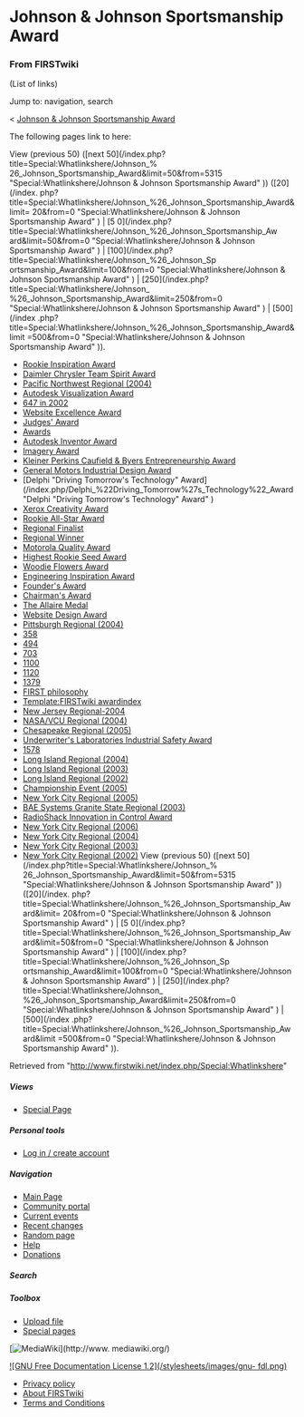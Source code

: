 # Johnson &amp; Johnson Sportsmanship Award

### From FIRSTwiki

(List of links)

Jump to: navigation, search

&lt; [Johnson &amp; Johnson Sportsmanship
Award](/index.php?title=Johnson_%26_Johnson_Sportsmanship_Award&redirect=no
"Johnson & Johnson Sportsmanship Award" )  

The following pages link to here:

View (previous 50) ([next 50](/index.php?title=Special:Whatlinkshere/Johnson_%
26_Johnson_Sportsmanship_Award&limit=50&from=5315
"Special:Whatlinkshere/Johnson & Johnson Sportsmanship Award" )) ([20](/index.
php?title=Special:Whatlinkshere/Johnson_%26_Johnson_Sportsmanship_Award&limit=
20&from=0 "Special:Whatlinkshere/Johnson & Johnson Sportsmanship Award" ) | [5
0](/index.php?title=Special:Whatlinkshere/Johnson_%26_Johnson_Sportsmanship_Aw
ard&limit=50&from=0 "Special:Whatlinkshere/Johnson & Johnson Sportsmanship
Award" ) | [100](/index.php?title=Special:Whatlinkshere/Johnson_%26_Johnson_Sp
ortsmanship_Award&limit=100&from=0 "Special:Whatlinkshere/Johnson & Johnson
Sportsmanship Award" ) | [250](/index.php?title=Special:Whatlinkshere/Johnson_
%26_Johnson_Sportsmanship_Award&limit=250&from=0
"Special:Whatlinkshere/Johnson & Johnson Sportsmanship Award" ) | [500](/index
.php?title=Special:Whatlinkshere/Johnson_%26_Johnson_Sportsmanship_Award&limit
=500&from=0 "Special:Whatlinkshere/Johnson & Johnson Sportsmanship Award" )).

  * [Rookie Inspiration Award](/index.php/Rookie_Inspiration_Award "Rookie Inspiration Award" )
  * [Daimler Chrysler Team Spirit Award](/index.php/Daimler_Chrysler_Team_Spirit_Award "Daimler Chrysler Team Spirit Award" )
  * [Pacific Northwest Regional (2004)](/index.php/Pacific_Northwest_Regional_%282004%29 "Pacific Northwest Regional \(2004\)" )
  * [Autodesk Visualization Award](/index.php/Autodesk_Visualization_Award "Autodesk Visualization Award" )
  * [647 in 2002](/index.php/647_in_2002 "647 in 2002" )
  * [Website Excellence Award](/index.php/Website_Excellence_Award "Website Excellence Award" )
  * [Judges' Award](/index.php/Judges%27_Award "Judges' Award" )
  * [Awards](/index.php/Awards "Awards" )
  * [Autodesk Inventor Award](/index.php/Autodesk_Inventor_Award "Autodesk Inventor Award" )
  * [Imagery Award](/index.php/Imagery_Award "Imagery Award" )
  * [Kleiner Perkins Caufield &amp; Byers Entrepreneurship Award](/index.php/Kleiner_Perkins_Caufield_%26_Byers_Entrepreneurship_Award "Kleiner Perkins Caufield & Byers Entrepreneurship Award" )
  * [General Motors Industrial Design Award](/index.php/General_Motors_Industrial_Design_Award "General Motors Industrial Design Award" )
  * [Delphi "Driving Tomorrow's Technology" Award](/index.php/Delphi_%22Driving_Tomorrow%27s_Technology%22_Award "Delphi "Driving Tomorrow's Technology" Award" )
  * [Xerox Creativity Award](/index.php/Xerox_Creativity_Award "Xerox Creativity Award" )
  * [Rookie All-Star Award](/index.php/Rookie_All-Star_Award "Rookie All-Star Award" )
  * [Regional Finalist](/index.php/Regional_Finalist "Regional Finalist" )
  * [Regional Winner](/index.php/Regional_Winner "Regional Winner" )
  * [Motorola Quality Award](/index.php/Motorola_Quality_Award "Motorola Quality Award" )
  * [Highest Rookie Seed Award](/index.php/Highest_Rookie_Seed_Award "Highest Rookie Seed Award" )
  * [Woodie Flowers Award](/index.php/Woodie_Flowers_Award "Woodie Flowers Award" )
  * [Engineering Inspiration Award](/index.php/Engineering_Inspiration_Award "Engineering Inspiration Award" )
  * [Founder's Award](/index.php/Founder%27s_Award "Founder's Award" )
  * [Chairman's Award](/index.php/Chairman%27s_Award "Chairman's Award" )
  * [The Allaire Medal](/index.php/The_Allaire_Medal "The Allaire Medal" )
  * [Website Design Award](/index.php/Website_Design_Award "Website Design Award" )
  * [Pittsburgh Regional (2004)](/index.php/Pittsburgh_Regional_%282004%29 "Pittsburgh Regional \(2004\)" )
  * [358](/index.php/358 "358" )
  * [494](/index.php/494 "494" )
  * [703](/index.php/703 "703" )
  * [1100](/index.php/1100 "1100" )
  * [1120](/index.php/1120 "1120" )
  * [1379](/index.php/1379 "1379" )
  * [FIRST philosophy](/index.php/FIRST_philosophy "FIRST philosophy" )
  * [Template:FIRSTwiki awardindex](/index.php/Template:FIRSTwiki_awardindex "Template:FIRSTwiki awardindex" )
  * [New Jersey Regional-2004](/index.php/New_Jersey_Regional-2004 "New Jersey Regional-2004" )
  * [NASA/VCU Regional (2004)](/index.php/NASA/VCU_Regional_%282004%29 "NASA/VCU Regional \(2004\)" )
  * [Chesapeake Regional (2005)](/index.php/Chesapeake_Regional_%282005%29 "Chesapeake Regional \(2005\)" )
  * [Underwriter's Laboratories Industrial Safety Award](/index.php/Underwriter%27s_Laboratories_Industrial_Safety_Award "Underwriter's Laboratories Industrial Safety Award" )
  * [1578](/index.php/1578 "1578" )
  * [Long Island Regional (2004)](/index.php/Long_Island_Regional_%282004%29 "Long Island Regional \(2004\)" )
  * [Long Island Regional (2003)](/index.php/Long_Island_Regional_%282003%29 "Long Island Regional \(2003\)" )
  * [Long Island Regional (2002)](/index.php/Long_Island_Regional_%282002%29 "Long Island Regional \(2002\)" )
  * [Championship Event (2005)](/index.php/Championship_Event_%282005%29 "Championship Event \(2005\)" )
  * [New York City Regional (2005)](/index.php/New_York_City_Regional_%282005%29 "New York City Regional \(2005\)" )
  * [BAE Systems Granite State Regional (2003)](/index.php/BAE_Systems_Granite_State_Regional_%282003%29 "BAE Systems Granite State Regional \(2003\)" )
  * [RadioShack Innovation in Control Award](/index.php/RadioShack_Innovation_in_Control_Award "RadioShack Innovation in Control Award" )
  * [New York City Regional (2006)](/index.php/New_York_City_Regional_%282006%29 "New York City Regional \(2006\)" )
  * [New York City Regional (2004)](/index.php/New_York_City_Regional_%282004%29 "New York City Regional \(2004\)" )
  * [New York City Regional (2003)](/index.php/New_York_City_Regional_%282003%29 "New York City Regional \(2003\)" )
  * [New York City Regional (2002)](/index.php/New_York_City_Regional_%282002%29 "New York City Regional \(2002\)" )
View (previous 50) ([next 50](/index.php?title=Special:Whatlinkshere/Johnson_%
26_Johnson_Sportsmanship_Award&limit=50&from=5315
"Special:Whatlinkshere/Johnson & Johnson Sportsmanship Award" )) ([20](/index.
php?title=Special:Whatlinkshere/Johnson_%26_Johnson_Sportsmanship_Award&limit=
20&from=0 "Special:Whatlinkshere/Johnson & Johnson Sportsmanship Award" ) | [5
0](/index.php?title=Special:Whatlinkshere/Johnson_%26_Johnson_Sportsmanship_Aw
ard&limit=50&from=0 "Special:Whatlinkshere/Johnson & Johnson Sportsmanship
Award" ) | [100](/index.php?title=Special:Whatlinkshere/Johnson_%26_Johnson_Sp
ortsmanship_Award&limit=100&from=0 "Special:Whatlinkshere/Johnson & Johnson
Sportsmanship Award" ) | [250](/index.php?title=Special:Whatlinkshere/Johnson_
%26_Johnson_Sportsmanship_Award&limit=250&from=0
"Special:Whatlinkshere/Johnson & Johnson Sportsmanship Award" ) | [500](/index
.php?title=Special:Whatlinkshere/Johnson_%26_Johnson_Sportsmanship_Award&limit
=500&from=0 "Special:Whatlinkshere/Johnson & Johnson Sportsmanship Award" )).

Retrieved from "<http://www.firstwiki.net/index.php/Special:Whatlinkshere>"

##### Views

  * [Special Page](/index.php/Special:Whatlinkshere/Johnson_%26_Johnson_Sportsmanship_Award)

##### Personal tools

  * [Log in / create account](/index.php?title=Special:Userlogin&returnto=Special:Whatlinkshere)

[](/index.php/Main_Page "Main Page" )

##### Navigation

  * [Main Page](/index.php/Main_Page)
  * [Community portal](/index.php/FIRSTwiki:Community_portal)
  * [Current events](/index.php/Current_events)
  * [Recent changes](/index.php/Special:Recentchanges)
  * [Random page](/index.php/Special:Random)
  * [Help](/index.php/Help:Contents)
  * [Donations](/index.php/FIRSTwiki:Site_support)

##### Search



##### Toolbox

  * [Upload file](/index.php/Special:Upload)
  * [Special pages](/index.php/Special:Specialpages)

[![MediaWiki](/skins/common/images/poweredby_mediawiki_88x31.png)](http://www.
mediawiki.org/)

[![GNU Free Documentation License 1.2](/stylesheets/images/gnu-
fdl.png)](http://www.gnu.org/copyleft/fdl.html)

  * [Privacy policy](/index.php/FIRSTwiki:Privacy_policy "FIRSTwiki:Privacy policy" )
  * [About FIRSTwiki](/index.php/FIRSTwiki:About "FIRSTwiki:About" )
  * [Terms and Conditions](/index.php/FIRSTwiki:Terms_and_conditions "FIRSTwiki:Terms and conditions" )

